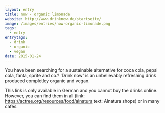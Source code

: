 ```yaml
---
layout: entry
title: now - organic limonade
website: http://www.drinknow.de/startseite/
image: /images/entries/now-organic-limonade.png
tags:
  - entry
entrytags:
  - drink
  - organic
  - vegan
date: 2015-01-24
---
```


You have been searching for a sustainable alternative for coca cola, pepsi cola, fanta, sprite and co.? 'Drink now' is an unbelievably refreshing drink produced completley organic and vegan.

This link is only available in German and you cannot buy the drinks online. However, you can find them in all (link: https://actree.org/resources/food/alnatura text: Alnatura shops) or in many cafés.